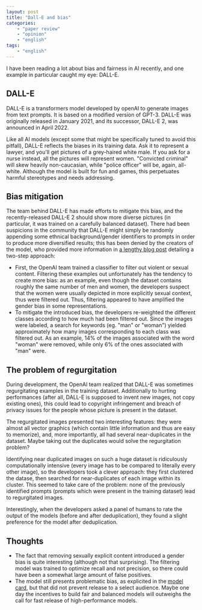 ```yaml
---
layout: post
title: "Dall-E and bias"
categories:
    - "paper review"
    - "opinion"
    - "english"
tags:
    - "english"
---
```


I have been reading a lot about bias and fairness in AI recently, and one example in particular caught my eye: DALL-E.


## DALL-E

DALL-E is a transformers model developed by openAI to generate images from text prompts. It is based on a modified version of GPT-3. DALL-E was originally released in January 2021, and its successor, DALL-E 2, was announced in April 2022.

Like all AI models (except some that might be specifically tuned to avoid this pitfall), DALL-E reflects the biases in its training data. Ask it to represent a lawyer, and you'll get pictures of a grey-haired white male. If you ask for a nurse instead, all the pictures will represent women. "Convicted criminal" will skew heavily non-caucasian, while "police officer" will be, again, all-white. Although the model is built for fun and games, this perpetuates harmful stereotypes and needs addressing. 

<!--more-->

## Bias mitigation

The team behind DALL-E has made efforts to mitigate this bias, and the recently-released DALL-E 2 should show more diverse pictures (in particular, it was trained on a carefully balanced dataset). There had been suspicions in the community that DALL-E might simply be randomly appending some ethnical background/gender identifiers to prompts in order to produce more diversified results; this has been denied by the creators of the model, who provided more information in [a lengthy blog post](https://openai.com/blog/dall-e-2-pre-training-mitigations/) detailing a two-step approach:
 - First, the OpenAI team trained a classifier to filter out violent or sexual content. Filtering these examples out unfortunately has the tendency to create more bias: as an example, even though the dataset contains roughly the same number of men and women, the developers suspect that the women were usually depicted in more explicitly sexual context, thus were filtered out. Thus, filtering appeared to have amplified the gender bias in some representations.
 - To mitigate the introduced bias, the developers re-weighted the different classes according to how much had been filtered out. Since the images were labeled, a search for keywords (eg. "man" or "woman") yielded approximately how many images corresponding to each class was filtered out. As an example, 14% of the images associated with the word "woman" were removed, while only 6% of the ones associated with "man" were.


## The problem of regurgitation

During development, the OpenAI team realized that DALL-E was sometimes regurgitating examples in the training dataset. Additionally to hurting performances (after all, DALL-E is supposed to invent new images, not copy existing ones), this could lead to copyright infringement and breach of privacy issues for the people whose picture is present in the dataset. 

The regurgitated images presented two interesting features: they were almost all vector graphics (which contain little information and thus are easy to memorize), and, more importantly, all had several near-duplicates in the dataset. Maybe taking out the duplicates would solve the regurgitation problem?

Identifying near duplicated images on such a huge dataset is ridiculously computationally intensive (every image has to be compared to literally every other image), so the developers took a clever approach: they first clustered the datase, then searched for near-duplicates of each image within its cluster. 
This seemed to take care of the problem: none of the previously identified prompts (prompts which were present in the training dataset) lead to regurgitated images.

Interestingly, when the developers asked a panel of humans to rate the output of the models (before and after deduplication), they found a slight preference for the model after deduplication. 

## Thoughts

- The fact that removing sexually explicit content introduced a gender bias is quite interesting (although not that surprising). The filtering model was trained to optimize recall and not precision, so there could have been a somewhat large amount of false positives. 
- The model still presents problematic bias, as explicited in the [model card](https://github.com/openai/dalle-2-preview/blob/main/system-card.md), but that did not prevent release to a select audience. Maybe one day the incentives to build fair and balanced models will outweighs the call for fast release of high-performance models.
